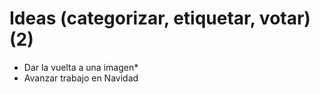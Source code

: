 # Ideas (categorizar, etiquetar, votar) (2)
* Dar la vuelta a una imagen*
* Avanzar trabajo en Navidad

